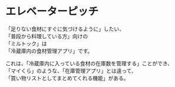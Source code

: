 # エレベーターピッチ
「足りない食材にすぐに気づけるように」したい、  
「普段から料理している方」向けの  
「ミルトック」は  
「冷蔵庫内の食材管理アプリ」です。

これは、「冷蔵庫内に入っている食材の在庫数を管理する」ことができ、  
「マイくら」のような、「在庫管理アプリ」とは違って、  
「買い物リストとしてまとめてくれる機能」がある。